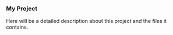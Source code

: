 ### My Project ###
Here will be a detailed description about this project and the files it contains.
